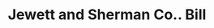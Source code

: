 ---
doi: 10.7916/D8QJ8VGQ
date_other: '1870'
date_other_textual: 1870-1879
form: printed ephemera
genre:
- Invoices
name:
- Jewett and Sherman Co.
object_in_context_url: https://biggert.cul.columbia.edu/items/view/ave_biggert_01609
subject_hierarchical_geographic:
- Milwaukee, Wisconsin, United States
subject_name:
- Jewett and Sherman Co.
title: Jewett and Sherman Co.. Bill
sort_title: Jewett and Sherman Co.. Bill
call_number: ave_biggert_01609
coordinates:
- 43.05,-87.95
pid: ave_biggert_01609
identifiers: ave_biggert_01609
permalink: /biggert/ave_biggert_01609/
layout: iiif-image-page
---